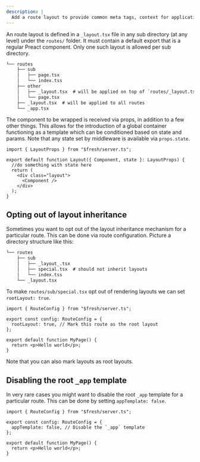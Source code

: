 ```yaml
---
description: |
  Add a route layout to provide common meta tags, context for application sub routes, and common layout.
---
```


An route layout is defined in a `_layout.tsx` file in any sub directory (at any
level) under the `routes/` folder. It must contain a default export that is a
regular Preact component. Only one such layout is allowed per sub directory.

```txt Project structure
└── routes
    ├── sub
    │   ├── page.tsx
    │   └── index.tss
    ├── other
    │   ├── _layout.tsx  # will be applied on top of `routes/_layout.tsx`
    │   └── page.tsx
    ├── _layout.tsx  # will be applied to all routes
    └── _app.tsx
```

The component to be wrapped is received via props, in addition to a few other
things. This allows for the introduction of a global container functioning as a
template which can be conditioned based on state and params. Note that any state
set by middleware is available via `props.state`.

```tsx routes/sub/_layout.tsx
import { LayoutProps } from "$fresh/server.ts";

export default function Layout({ Component, state }: LayoutProps) {
  //do something with state here
  return (
    <div class="layout">
      <Component />
    </div>
  );
}
```

## Opting out of layout inheritance

Sometimes you want to opt out of the layout inheritance mechanism for a
particular route. This can be done via route configuration. Picture a directory
structure like this:

```txt Project structure
└── routes
    ├── sub
    │   ├── _layout_.tsx
    │   ├── special.tsx  # should not inherit layouts
    │   └── index.tss
    └── _layout.tsx
```

To make `routes/sub/special.tsx` opt out of rendering layouts we can set
`rootLayout: true`.

```tsx routes/sub/special.tsx
import { RouteConfig } from "$fresh/server.ts";

export const config: RouteConfig = {
  rootLayout: true, // Mark this route as the root layout
};

export default function MyPage() {
  return <p>Hello world</p>;
}
```

Note that you can also mark layouts as root layouts.

## Disabling the root `_app` template

In very rare cases you might want to disable the root `_app` template for a
particular route. This can be done by setting `appTemplate: false`.

```tsx
import { RouteConfig } from "$fresh/server.ts";

export const config: RouteConfig = {
  appTemplate: false, // Disable the `_app` template
};

export default function MyPage() {
  return <p>Hello world</p>;
}
```
